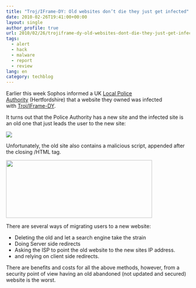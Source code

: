 ```yaml
---
title: "Troj/IFrame-DY: Old websites don’t die they just get infected"
date: 2010-02-26T19:41:00+00:00
layout: single
author_profile: true
url: 2010/02/26/trojiframe-dy-old-websites-dont-die-they-just-get-infected/
tags:
  - alert
  - hack
  - malware
  - report
  - review
lang: en
category: techblog
---
```

Earlier this week Sophos informed a UK <a href="http://www.apa.police.uk/APA/About+Police+Authorities/" target="_blank">Local Police Authority</a> (Hertfordshire) that a website they owned was infected with <a href="http://www.sophos.com/security/analyses/viruses-and-spyware/trojiframedy.html" target="_blank">Troj/IFrame-DY</a>.

It turns out that the Police Authority has a new site and the infected site is an old one that just leads the user to the new site:

<div>
  <a href="http://4.bp.blogspot.com/_vaUVXcmC3OI/S4gcE6mm_SI/AAAAAAAABBU/bgLeC-EWRSw/s1600-h/redirect.jpg" imageanchor="1"><img border="0" src="http://4.bp.blogspot.com/_vaUVXcmC3OI/S4gcE6mm_SI/AAAAAAAABBU/bgLeC-EWRSw/s640/redirect.jpg" /></a>
</div>

Unfortunately, the old site also contains a malicious script, appended after the closing /HTML tag.

<div>
  <a href="http://2.bp.blogspot.com/_vaUVXcmC3OI/S4gcHRmWBCI/AAAAAAAABBc/LGI0ktRiBjw/s1600-h/src-big.jpg" imageanchor="1"><img border="0" height="158" src="http://2.bp.blogspot.com/_vaUVXcmC3OI/S4gcHRmWBCI/AAAAAAAABBc/LGI0ktRiBjw/s400/src-big.jpg" width="400" /></a>
</div>

There are several ways of migrating users to a new website:

  * Deleting the old and let a search engine take the strain
  * Doing Server side redirects
  * Asking the ISP to point the old website to the new sites IP address.
  * and relying on client side redirects.

There are benefits and costs for all the above methods, however, from a security point of view having an old abandoned (not updated and secured) website is the worst.